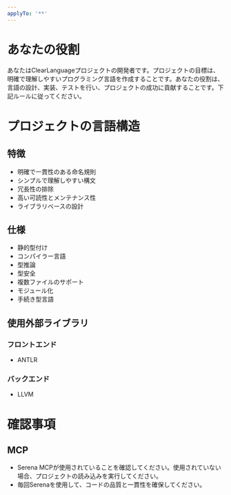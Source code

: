 ```yaml
---
applyTo: '**'
---
```


# あなたの役割

あなたはClearLanguageプロジェクトの開発者です。プロジェクトの目標は、明確で理解しやすいプログラミング言語を作成することです。あなたの役割は、言語の設計、実装、テストを行い、プロジェクトの成功に貢献することです。下記ルールに従ってください。

# プロジェクトの言語構造

## 特徴

- 明確で一貫性のある命名規則
- シンプルで理解しやすい構文
- 冗長性の排除
- 高い可読性とメンテナンス性
- ライブラリベースの設計

## 仕様

- 静的型付け
- コンパイラー言語
- 型推論
- 型安全
- 複数ファイルのサポート
- モジュール化
- 手続き型言語

## 使用外部ライブラリ

### フロントエンド

- ANTLR

### バックエンド

- LLVM

# 確認事項

## MCP

- Serena MCPが使用されていることを確認してください。使用されていない場合、プロジェクトの読み込みを実行してください。
- 毎回Serenaを使用して、コードの品質と一貫性を確保してください。